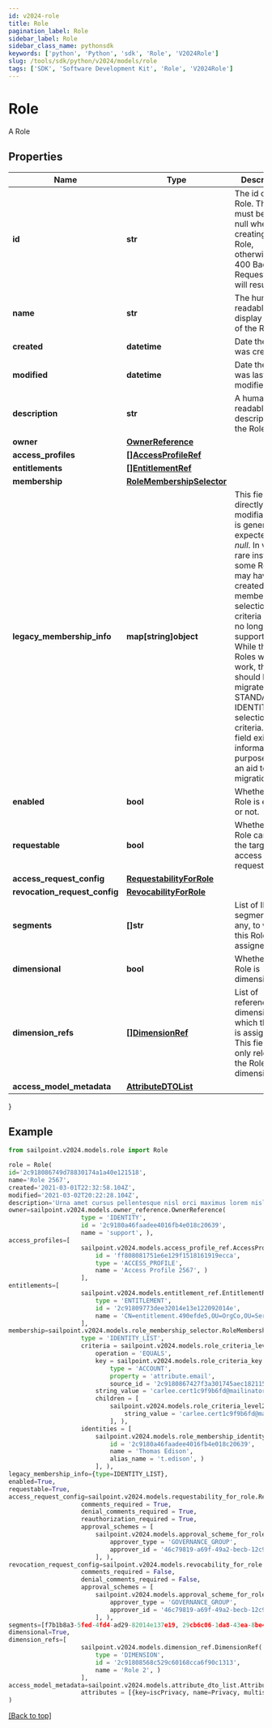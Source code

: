 ```yaml
---
id: v2024-role
title: Role
pagination_label: Role
sidebar_label: Role
sidebar_class_name: pythonsdk
keywords: ['python', 'Python', 'sdk', 'Role', 'V2024Role'] 
slug: /tools/sdk/python/v2024/models/role
tags: ['SDK', 'Software Development Kit', 'Role', 'V2024Role']
---
```


# Role

A Role

## Properties

Name | Type | Description | Notes
------------ | ------------- | ------------- | -------------
**id** | **str** | The id of the Role. This field must be left null when creating an Role, otherwise a 400 Bad Request error will result. | [optional] 
**name** | **str** | The human-readable display name of the Role | [required]
**created** | **datetime** | Date the Role was created | [optional] [readonly] 
**modified** | **datetime** | Date the Role was last modified. | [optional] [readonly] 
**description** | **str** | A human-readable description of the Role | [optional] 
**owner** | [**OwnerReference**](owner-reference) |  | [required]
**access_profiles** | [**[]AccessProfileRef**](access-profile-ref) |  | [optional] 
**entitlements** | [**[]EntitlementRef**](entitlement-ref) |  | [optional] 
**membership** | [**RoleMembershipSelector**](role-membership-selector) |  | [optional] 
**legacy_membership_info** | **map[string]object** | This field is not directly modifiable and is generally expected to be *null*. In very rare instances, some Roles may have been created using membership selection criteria that are no longer fully supported. While these Roles will still work, they should be migrated to STANDARD or IDENTITY_LIST selection criteria. This field exists for informational purposes as an aid to such migration. | [optional] 
**enabled** | **bool** | Whether the Role is enabled or not. | [optional] [default to False]
**requestable** | **bool** | Whether the Role can be the target of access requests. | [optional] [default to False]
**access_request_config** | [**RequestabilityForRole**](requestability-for-role) |  | [optional] 
**revocation_request_config** | [**RevocabilityForRole**](revocability-for-role) |  | [optional] 
**segments** | **[]str** | List of IDs of segments, if any, to which this Role is assigned. | [optional] 
**dimensional** | **bool** | Whether the Role is dimensional. | [optional] [default to False]
**dimension_refs** | [**[]DimensionRef**](dimension-ref) | List of references to dimensions to which this Role is assigned. This field is only relevant if the Role is dimensional. | [optional] 
**access_model_metadata** | [**AttributeDTOList**](attribute-dto-list) |  | [optional] 
}

## Example

```python
from sailpoint.v2024.models.role import Role

role = Role(
id='2c918086749d78830174a1a40e121518',
name='Role 2567',
created='2021-03-01T22:32:58.104Z',
modified='2021-03-02T20:22:28.104Z',
description='Urna amet cursus pellentesque nisl orci maximus lorem nisl euismod fusce morbi placerat adipiscing maecenas nisi tristique et metus et lacus sed morbi nunc nisl maximus magna arcu varius sollicitudin elementum enim maecenas nisi id ipsum tempus fusce diam ipsum tortor.',
owner=sailpoint.v2024.models.owner_reference.OwnerReference(
                    type = 'IDENTITY', 
                    id = '2c9180a46faadee4016fb4e018c20639', 
                    name = 'support', ),
access_profiles=[
                    sailpoint.v2024.models.access_profile_ref.AccessProfileRef(
                        id = 'ff808081751e6e129f1518161919ecca', 
                        type = 'ACCESS_PROFILE', 
                        name = 'Access Profile 2567', )
                    ],
entitlements=[
                    sailpoint.v2024.models.entitlement_ref.EntitlementRef(
                        type = 'ENTITLEMENT', 
                        id = '2c91809773dee32014e13e122092014e', 
                        name = 'CN=entitlement.490efde5,OU=OrgCo,OU=ServiceDept,DC=HQAD,DC=local', )
                    ],
membership=sailpoint.v2024.models.role_membership_selector.RoleMembershipSelector(
                    type = 'IDENTITY_LIST', 
                    criteria = sailpoint.v2024.models.role_criteria_level1.RoleCriteriaLevel1(
                        operation = 'EQUALS', 
                        key = sailpoint.v2024.models.role_criteria_key.RoleCriteriaKey(
                            type = 'ACCOUNT', 
                            property = 'attribute.email', 
                            source_id = '2c9180867427f3a301745aec18211519', ), 
                        string_value = 'carlee.cert1c9f9b6fd@mailinator.com', 
                        children = [
                            sailpoint.v2024.models.role_criteria_level2.RoleCriteriaLevel2(
                                string_value = 'carlee.cert1c9f9b6fd@mailinator.com', )
                            ], ), 
                    identities = [
                        sailpoint.v2024.models.role_membership_identity.RoleMembershipIdentity(
                            id = '2c9180a46faadee4016fb4e018c20639', 
                            name = 'Thomas Edison', 
                            alias_name = 't.edison', )
                        ], ),
legacy_membership_info={type=IDENTITY_LIST},
enabled=True,
requestable=True,
access_request_config=sailpoint.v2024.models.requestability_for_role.RequestabilityForRole(
                    comments_required = True, 
                    denial_comments_required = True, 
                    reauthorization_required = True, 
                    approval_schemes = [
                        sailpoint.v2024.models.approval_scheme_for_role.ApprovalSchemeForRole(
                            approver_type = 'GOVERNANCE_GROUP', 
                            approver_id = '46c79819-a69f-49a2-becb-12c971ae66c6', )
                        ], ),
revocation_request_config=sailpoint.v2024.models.revocability_for_role.RevocabilityForRole(
                    comments_required = False, 
                    denial_comments_required = False, 
                    approval_schemes = [
                        sailpoint.v2024.models.approval_scheme_for_role.ApprovalSchemeForRole(
                            approver_type = 'GOVERNANCE_GROUP', 
                            approver_id = '46c79819-a69f-49a2-becb-12c971ae66c6', )
                        ], ),
segments=[f7b1b8a3-5fed-4fd4-ad29-82014e137e19, 29cb6c06-1da8-43ea-8be4-b3125f248f2a],
dimensional=True,
dimension_refs=[
                    sailpoint.v2024.models.dimension_ref.DimensionRef(
                        type = 'DIMENSION', 
                        id = '2c91808568c529c60168cca6f90c1313', 
                        name = 'Role 2', )
                    ],
access_model_metadata=sailpoint.v2024.models.attribute_dto_list.AttributeDTOList(
                    attributes = [{key=iscPrivacy, name=Privacy, multiselect=false, status=active, type=governance, objectTypes=[all], description=Specifies the level of privacy associated with an access item., values=[{value=public, name=Public, status=active}]}], )
)

```
[[Back to top]](#) 

